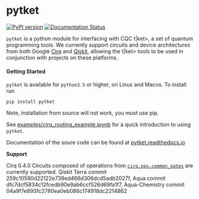 # pytket
[![PyPI version](https://badge.fury.io/py/pytket.svg)](https://badge.fury.io/py/pytket)
[![Documentation Status](https://readthedocs.org/projects/pytket/badge/?version=latest)](https://pytket.readthedocs.io/en/latest/?badge=latest)

`pytket` is a python module for interfacing with CQC t|ket>, a set of quantum programming tools. We currently support circuits and device architectures from both Google [Cirq](https://www.github.com/quantumlib/cirq) and [Qiskit](https://qiskit.org), allowing the t|ket> tools to be used in conjunction with projects on these platforms.

#### Getting Started
``pytket`` is available for ``python3.5`` or higher, on Linux and Macos.
To install run

``pip install pytket``

Note, installation from source will not work, you must use pip.

See [examples/cirq_routing_example.ipynb](https://github.com/CQCL/pytket-docs/blob/master/examples/cirq_routing_example.ipynb) for a quick introduction to using `pytket`. 

Documentation of the soure code can be found at [pytket.readthedocs.io](https://pytket.readthedocs.io)

**Support**

Cirq 0.4.0
    Circuits composed of operations from [`cirq.ops.common_gates`](https://github.com/quantumlib/Cirq/blob/master/cirq/ops/common_gates.py) are currently supported. 
Qiskit
    Terra commit 259c10580d22122e739ed466d306dcd5adb2027f,
    Aqua commit dfc7dcf5834c12fcedb90e9ab6ccf526d69fa1f7,
    Aqua-Chemistry commit 04a9f7e893fc2780ea0eb086c174918dc2214862
